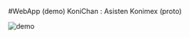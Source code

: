 #WebApp (demo) KoniChan : Asisten Konimex (proto)

![demo](https://github.com/user-attachments/assets/29c55210-e171-40f4-9f6e-473d12cec96d)

